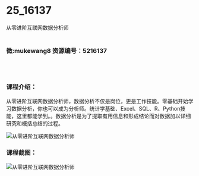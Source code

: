 # 25_16137
从零进阶互联网数据分析师
<br/></br>
<h3>微:mukewang8 资源编号：5216137</h3>
<br/></br>
<h3>课程介绍：</h3>
<p>从零进阶互联网<a title="查看与 数据分析 相关的文章" target="_blank">数据分析</a>师，<a title="查看与 数据分析 相关的文章" target="_blank">数据分析</a>不仅是岗位，更是工作技能。零基础开始学习数据分析，你也可以成为分析师。统计学基础、Excel、SQL、R、Python技能，这里都能学到。。数据分析是为了提取有用信息和形成结论而对数据加以详细研究和概括总结的过程。</p>
<p><img src="https://www.ko996.com/wp-content/uploads/img/2020/11/2-41-300x164.png" alt="从零进阶互联网数据分析师"></p>
<div class="info-desc">
<h3>课程截图：</h3>
<p><img src="https://www.ko996.com/wp-content/uploads/img/2020/11/1-41.png" alt="从零进阶互联网数据分析师"></p>


			
</div>
